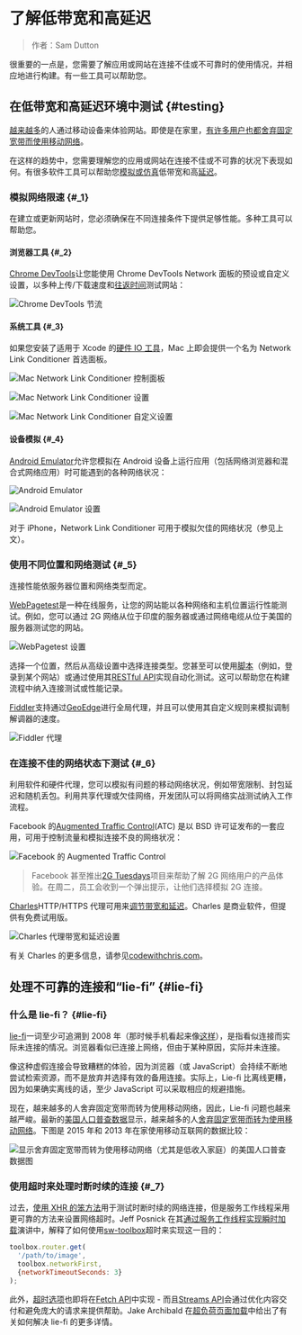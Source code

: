 # 了解低带宽和高延迟

> 作者：Sam Dutton

很重要的一点是，您需要了解应用或网站在连接不佳或不可靠时的使用情况，并相应地进行构建。有一些工具可以帮助您。

## 在低带宽和高延迟环境中测试 {#testing}

[越来越多](http://adwords.blogspot.co.uk/2015/05/building-for-next-moment.html)的人通过移动设备来体验网站。即使是在家里，[有许多用户也都舍弃固定宽带而使用移动网络](https://www.washingtonpost.com/news/the-switch/wp/2016/04/18/new-data-americans-are-abandoning-wired-home-internet/)。

在这样的趋势中，您需要理解您的应用或网站在连接不佳或不可靠的状况下表现如何。有很多软件工具可以帮助您[模拟或仿真](https://stackoverflow.com/questions/1584617/simulator-or-emulator-what-is-the-difference)低带宽和高[延迟](https://www.igvita.com/2012/07/19/latency-the-new-web-performance-bottleneck/)。

### 模拟网络限速 {#_1}

在建立或更新网站时，您必须确保在不同连接条件下提供足够性能。多种工具可以帮助您。

#### 浏览器工具 {#_2}

[Chrome DevTools](https://developers.google.com/web/tools/chrome-devtools/network-performance/network-conditions?hl=zh-cn)让您能使用 Chrome DevTools Network 面板的预设或自定义设置，以多种上传/下载速度和[往返时间](https://www.igvita.com/2012/07/19/latency-the-new-web-performance-bottleneck/)测试网站：

![](https://developers.google.com/web/fundamentals/performance/poor-connectivity/images/chrome-devtools-throttling.png?hl=zh-cn "Chrome DevTools 节流")

#### 系统工具 {#_3}

如果您安装了适用于 Xcode 的[硬件 IO 工具](https://developer.apple.com/downloads/?q=Hardware%20IO%20Tools)，Mac 上即会提供一个名为 Network Link Conditioner 首选面板。

![](https://developers.google.com/web/fundamentals/performance/poor-connectivity/images/network-link-conditioner-control-panel.png?hl=zh-cn "Mac Network Link Conditioner 控制面板")

![](https://developers.google.com/web/fundamentals/performance/poor-connectivity/images/network-link-conditioner-settings.png?hl=zh-cn "Mac Network Link Conditioner 设置")

![](https://developers.google.com/web/fundamentals/performance/poor-connectivity/images/network-link-conditioner-custom.png?hl=zh-cn "Mac Network Link Conditioner 自定义设置")

#### 设备模拟 {#_4}

[Android Emulator](http://developer.android.com/tools/devices/emulator.html?hl=zh-cn#netspeed)允许您模拟在 Android 设备上运行应用（包括网络浏览器和混合式网络应用）时可能遇到的各种网络状况：

![](https://developers.google.com/web/fundamentals/performance/poor-connectivity/images/android-emulator.png?hl=zh-cn "Android Emulator")

![](https://developers.google.com/web/fundamentals/performance/poor-connectivity/images/android-emulator-settings.png?hl=zh-cn "Android Emulator 设置")

对于 iPhone，Network Link Conditioner 可用于模拟欠佳的网络状况（参见上文）。

### 使用不同位置和网络测试 {#_5}

连接性能依服务器位置和网络类型而定。

[WebPagetest](https://webpagetest.org)是一种在线服务，让您的网站能以各种网络和主机位置运行性能测试。例如，您可以通过 2G 网络从位于印度的服务器或通过网络电缆从位于美国的服务器测试您的网站。

![](https://developers.google.com/web/fundamentals/performance/poor-connectivity/images/webpagetest.png?hl=zh-cn "WebPagetest 设置")

选择一个位置，然后从高级设置中选择连接类型。您甚至可以使用[脚本](https://sites.google.com/a/webpagetest.org/docs/using-webpagetest/scripting?hl=zh-cn)（例如，登录到某个网站）或通过使用其[RESTful API](https://sites.google.com/a/webpagetest.org/docs/advanced-features/webpagetest-restful-apis?hl=zh-cn)实现自动化测试。这可以帮助您在构建流程中纳入连接测试或性能记录。

[Fiddler](http://www.telerik.com/fiddler)支持通过[GeoEdge](http://www.geoedge.com/faq)进行全局代理，并且可以使用其自定义规则来模拟调制解调器的速度。

![](https://developers.google.com/web/fundamentals/performance/poor-connectivity/images/fiddler.png?hl=zh-cn "Fiddler 代理")

### 在连接不佳的网络状态下测试 {#_6}

利用软件和硬件代理，您可以模拟有问题的移动网络状况，例如带宽限制、封包延迟和随机丢包。利用共享代理或欠佳网络，开发团队可以将网络实战测试纳入工作流程。

Facebook 的[Augmented Traffic Control](http://facebook.github.io/augmented-traffic-control/)\(ATC\) 是以 BSD 许可证发布的一套应用，可用于控制流量和模拟连接不良的网络状况：

![](https://developers.google.com/web/fundamentals/performance/poor-connectivity/images/augmented-traffic-control.png?hl=zh-cn "Facebook 的 Augmented Traffic Control")

> Facebook 甚至推出[2G Tuesdays](https://code.facebook.com/posts/1556407321275493/building-for-emerging-markets-the-story-behind-2g-tuesdays/)项目来帮助了解 2G 网络用户的产品体验。在周二，员工会收到一个弹出提示，让他们选择模拟 2G 连接。

[Charles](https://www.charlesproxy.com/)HTTP/HTTPS 代理可用来[调节带宽和延迟](http://www.charlesproxy.com/documentation/proxying/throttling/)。Charles 是商业软件，但提供有免费试用版。

![](https://developers.google.com/web/fundamentals/performance/poor-connectivity/images/charles.png?hl=zh-cn "Charles 代理带宽和延迟设置")

有关 Charles 的更多信息，请参见[codewithchris.com](http://codewithchris.com/tutorial-using-charles-proxy-with-your-ios-development-and-http-debugging/)。

## 处理不可靠的连接和“lie-fi” {#lie-fi}

### 什么是 lie-fi？ {#lie-fi}

[lie-fi](http://www.urbandictionary.com/define.php?term=lie-fi)一词至少可追溯到 2008 年（那时候手机看起来像[这样](https://www.mobilegazette.com/2008-phones-wallchart.htm)），是指看似连接而实际未连接的情况。浏览器看似已连接上网络，但由于某种原因，实际并未连接。

像这种虚假连接会导致糟糕的体验，因为浏览器（或 JavaScript）会持续不断地尝试检索资源，而不是放弃并选择有效的备用连接。实际上，Lie-fi 比离线更糟，因为如果确实离线的话，至少 JavaScript 可以采取相应的规避措施。

现在，越来越多的人舍弃固定宽带而转为使用移动网络，因此，Lie-fi 问题也越来越严峻。最新的[美国人口普查数据](https://www.ntia.doc.gov/blog/2016/evolving-technologies-change-nature-internet-use)显示，越来越多的人[舍弃固定宽带而转为使用移动网络](https://www.washingtonpost.com/news/the-switch/wp/2016/04/18/new-data-americans-are-abandoning-wired-home-internet/)。下图是 2015 年和 2013 年在家使用移动互联网的数据比较：

![](https://developers.google.com/web/fundamentals/performance/poor-connectivity/images/home-broadband.png?hl=zh-cn "显示舍弃固定宽带而转为使用移动网络（尤其是低收入家庭）的美国人口普查数据图")

### 使用超时来处理时断时续的连接 {#_7}

过去，[使用 XHR 的笨方法](http://stackoverflow.com/questions/189430/detect-that-the-internet-connection-is-offline)用于测试时断时续的网络连接，但是服务工作线程采用更可靠的方法来设置网络超时。Jeff Posnick 在其[通过服务工作线程实现瞬时加载](https://youtu.be/jCKZDTtUA2A?t=19m58s)演讲中，解释了如何使用[sw-toolbox](https://github.com/GoogleChrome/sw-toolbox)超时来实现这一目的：

```js
toolbox.router.get(
  '/path/to/image',
  toolbox.networkFirst,
  {networkTimeoutSeconds: 3}
);
```

此外，[超时选项](https://github.com/whatwg/fetch/issues/20)也即将在[Fetch API](https://developer.mozilla.org/en-US/docs/Web/API/GlobalFetch/fetch)中实现 - 而且[Streams API](https://www.w3.org/TR/streams-api/)会通过优化内容交付和避免庞大的请求来提供帮助。Jake Archibald 在[超负荷页面加载](https://youtu.be/d5_6yHixpsQ?t=6m42s)中给出了有关如何解决 lie-fi 的更多详情。



